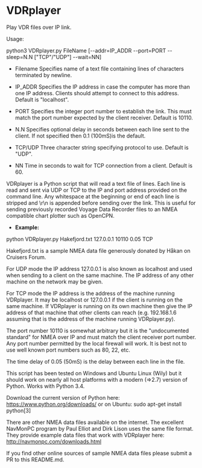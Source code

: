 # VDRplayer
Play VDR files over IP link.

Usage:

python3 VDRplayer.py FileName [--addr=IP_ADDR --port=PORT --sleep=N.N ["TCP"/"UDP"] --wait=NN]

  - Filename   Specifies name of a text file containing lines of characters terminated by newline.

  - IP_ADDR    Specifies the IP address in case the computer has more than one IP address. Clients should attempt to connect to this address.  Default is "localhost".

  - PORT       Specifies the integer port number to establish the link. This must match the port number expected by the client receiver. Default is 10110.

  - N.N        Specifies optional delay in seconds between each line sent to the client. If not specified then 0.1 (100mS)is the default.

  - TCP/UDP    Three character string specifying protocol to use. Default is "UDP".

  - NN         Time in seconds to wait for TCP connection from a client.  Default is 60.
  

VDRplayer is a Python script that will read a text file of lines. Each line is read and sent via UDP or TCP to the IP and port address provided on the command line. Any whitespace at the beginning or end of each line is stripped and \r\n is appended before sending over the link. This is useful for sending previously recorded Voyage Data Recorder files to an NMEA compatible chart plotter such as OpenCPN.

* **Example:**

python VDRplayer.py Hakefjord.txt 127.0.0.1 10110 0.05 TCP

Hakefjord.txt is a sample NMEA data file generously donated by Håkan on Cruisers Forum.

For UDP mode the IP address 127.0.0.1 is also known as localhost and used when sending to a client on the same machine. The IP address of any other machine on the network may be given.

For TCP mode the IP address is the address of the machine running VDRplayer. It may be localhost or 127.0.0.1 if the client is running on the same machine. If VDRplayer is running on its own machine then give the IP address of that machine that other clients can reach (e.g. 192.168.1.6 assuming that is the address of the machine running VDRplayer.py).

The port number 10110 is somewhat arbitrary but it is the "undocumented standard" for NMEA over IP and must match the client receiver port number. Any port number permitted by the local firewall will work. It is best not to use well known port numbers such as 80, 22, etc.

The time delay of 0.05 (50mS) is the delay between each line in the file.

This script has been tested on Windows and Ubuntu Linux (Wily) but it should work on nearly all host platforms with a modern (=>2.7) version of Python. Works with Python 3.4.

Download the current version of Python here: https://www.python.org/downloads/ or on Ubuntu: sudo apt-get install python[3]

There are other NMEA data files available on the internet.  The excellent NavMonPC program by Paul Elliot and Dirk Lison uses the same file format.  They provide example data files that work with VDRplayer here: http://navmonpc.com/downloads.html

If you find other online sources of sample NMEA data files please submit a PR to this README.md.
